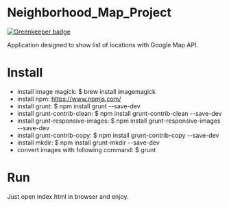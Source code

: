 # Neighborhood_Map_Project

[![Greenkeeper badge](https://badges.greenkeeper.io/maxbogus/Neighborhood_Map_Project.svg)](https://greenkeeper.io/)

Application designed to show list of locations with Google Map API.

# Install
* install image magick: $ brew install imagemagick
* install npm: https://www.npmjs.com/
* install grunt: $ npm install grunt --save-dev
* install grunt-contrib-clean: $ npm install grunt-contrib-clean --save-dev
* install grunt-responsive-images: $ npm install grunt-responsive-images --save-dev
* install grunt-contrib-copy: $ npm install grunt-contrib-copy --save-dev
* install mkdir: $ npm install grunt-mkdir --save-dev 
* convert images with following command: $ grunt

# Run
Just open index.html in browser and enjoy.

